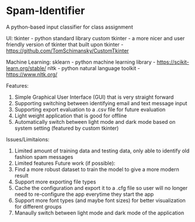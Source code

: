 # Spam-Identifier
A python-based input classifier for class assignment

UI:
tkinter - python standard library
custom tkinter - a more nicer and user friendly version of tkinter that built upon tkinter - https://github.com/TomSchimansky/CustomTkinter

Machine Learning:
sklearn - python machine learning library - https://scikit-learn.org/stable/
nltk - python natural language toolkit - https://www.nltk.org/


Features:
1. Simple Graphical User Interface (GUI) that is very straight forward
2. Supporting switching between identifying email and text message input
3. Supporting export evaluation to a .csv file for future evaluation
4. Light weight application that is good for offline
5. Automatically switch between light mode and dark mode based on system setting (featured by custom tkinter)

Issues/Limitaions:
1. Limited amount of training data and testing data, only able to identify old fashion spam messages
2. Limited features
Future work (if possible):
1. Find a more robust dataset to train the model to give a more modern result
2. Support more exporting file types
3. Cache the configuration and export it to a .cfg file so user will no longer need to re-configure the app everytime they start the app
4. Support more font types (and maybe font sizes) for better visualization for different groups
5. Manaully switch between light mode and dark mode of the application
